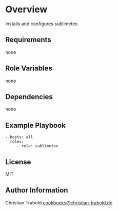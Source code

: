 # Overview

Installs and configures sublimetex.


## Requirements

none

## Role Variables

none

## Dependencies

none

## Example Playbook

    - hosts: all
      roles:
         - role: sublimetex

## License

MIT

## Author Information

Christian Trabold <cookbooks@christian-trabold.de>
